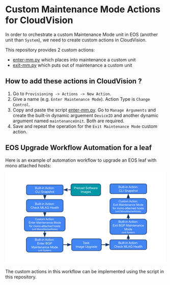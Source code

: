 # Custom Maintenance Mode Actions for CloudVision

In order to orchestrate a custom Maintenance Mode unit in EOS (another unit than `System`), we need to create custom actions in CloudVision.

This repository provides 2 custom actions:
- [enter-mm.py](./enter-mm.py) which places into maintenance a custom unit
- [exit-mm.py](./exit-mm.py) which puts out of maintenance a custom unit

## How to add these actions in CloudVision ?

1) Go to `Provisioning -> Actions -> New Action`.
2) Give a name (e.g. `Enter Maintenance Mode`). Action Type is `Change Control`.
3) Copy and paste the script [enter-mm.py](./enter-mm.py). Go to `Manage Arguments` and create the built-in dynamic arguement `DeviceID` and another dynamic argument named `maintenanceUnit`. Both are required.
4) Save and repeat the operation for the `Exit Maintenance Mode` custom action.

## EOS Upgrade Workflow Automation for a leaf

Here is an example of automation workflow to upgrade an EOS leaf with mono attached hosts:

![diagram](./diagram.svg)

The custom actions in this workflow can be implemented using the script in this repository.